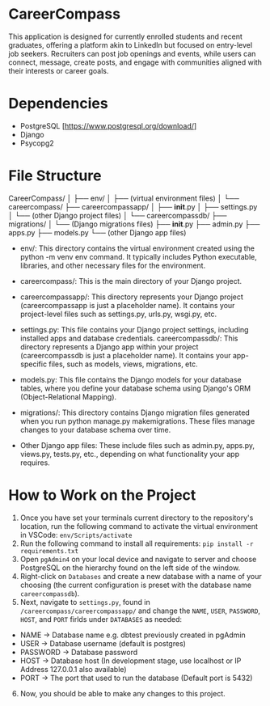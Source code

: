 # CareerCompass
This application is designed for currently enrolled students and recent graduates, offering a platform akin to LinkedIn but focused on entry-level job seekers. Recruiters can post job openings and events, while users can connect, message, create posts, and engage with communities aligned with their interests or career goals.

# Dependencies
- PostgreSQL [https://www.postgresql.org/download/]
- Django 
- Psycopg2

# File Structure
CareerCompass/
│
├── env/
│   ├── (virtual environment files)
│
└── careercompass/
    ├── careercompassapp/
    │   ├── __init__.py
    │   ├── settings.py
    │   └── (other Django project files)
    │
    └── careercompassdb/
        ├── migrations/
        │   └── (Django migrations files)
        ├── __init__.py
        ├── admin.py
        ├── apps.py
        ├── models.py
        └── (other Django app files)

- env/: This directory contains the virtual environment created using the python -m venv env command. It typically includes Python executable, libraries, and other necessary files for the environment.

- careercompass/: This is the main directory of your Django project.

- careercompassapp/: This directory represents your Django project (careercompassapp is just a placeholder name). It contains your project-level files such as settings.py, urls.py, wsgi.py, etc.

- settings.py: This file contains your Django project settings, including installed apps and database credentials.
careercompassdb/: This directory represents a Django app within your project (careercompassdb is just a placeholder name). It contains your app-specific files, such as models, views, migrations, etc.

- models.py: This file contains the Django models for your database tables, where you define your database schema using Django's ORM (Object-Relational Mapping).

- migrations/: This directory contains Django migration files generated when you run python manage.py makemigrations. These files manage changes to your database schema over time.

- Other Django app files: These include files such as admin.py, apps.py, views.py, tests.py, etc., depending on what functionality your app requires.

# How to Work on the Project
1. Once you have set your terminals current directory to the repository's location, run the following command to activate the virtual environment in VSCode: `env/Scripts/activate`
2. Run the following command to install all requirements: `pip install -r requirements.txt`
3. Open `pgAdmin4` on your local device and navigate to server and choose PostgreSQL on the hierarchy found on the left side of the window.
4. Right-click on `Databases` and create a new database with a name of your choosing (the current configuration is preset with the database name `careercompassdb`). 
5. Next, navigate to `settings.py`, found in `/careercompass/careercompassapp/` and change the `NAME`, `USER`, `PASSWORD`, `HOST`, and `PORT` firlds under `DATABASES` as needed:
- NAME → Database name e.g. dbtest previously created in pgAdmin
- USER → Database username (default is postgres)
- PASSWORD → Database password
- HOST → Database host (In development stage, use localhost or IP Address 127.0.0.1 also available)
- PORT → The port that used to run the database (Default port is 5432)
6. Now, you should be able to make any changes to this project.